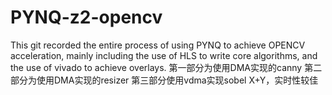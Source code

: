 # PYNQ-z2-opencv

This git recorded the entire process of using PYNQ to achieve OPENCV acceleration, mainly including the use of HLS to write core algorithms, and the use of vivado to achieve overlays.
第一部分为使用DMA实现的canny
第二部分为使用DMA实现的resizer
第三部分使用vdma实现sobel X+Y，实时性较佳
